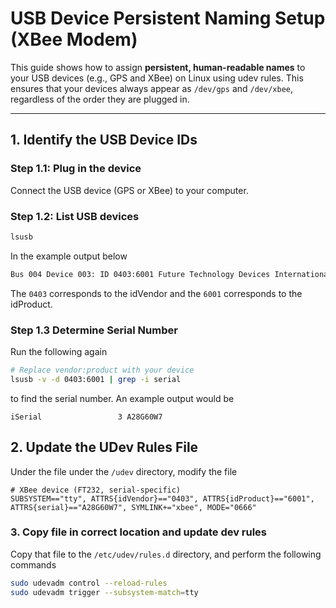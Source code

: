 # USB Device Persistent Naming Setup (XBee Modem)

This guide shows how to assign **persistent, human-readable names** to your USB devices (e.g., GPS and XBee) on Linux using udev rules. This ensures that your devices always appear as `/dev/gps` and `/dev/xbee`, regardless of the order they are plugged in.

---

## 1. Identify the USB Device IDs

### Step 1.1: Plug in the device
Connect the USB device (GPS or XBee) to your computer.

### Step 1.2: List USB devices
```bash
lsusb
```
In the example output below
```bash
Bus 004 Device 003: ID 0403:6001 Future Technology Devices International, Ltd FT232 Serial (UART) IC
```
The `0403` corresponds to the idVendor and the `6001` corresponds to the idProduct.

### Step 1.3 Determine Serial Number
Run the following again
```bash
# Replace vendor:product with your device
lsusb -v -d 0403:6001 | grep -i serial
```
to find the serial number. An example output would be
```
iSerial                 3 A28G60W7
```
## 2. Update the UDev Rules File
Under the file under the `/udev` directory, modify the file
```
# XBee device (FT232, serial-specific)
SUBSYSTEM=="tty", ATTRS{idVendor}=="0403", ATTRS{idProduct}=="6001", ATTRS{serial}=="A28G60W7", SYMLINK+="xbee", MODE="0666"

```

### 3. Copy file in correct location and update dev rules
Copy that file to the `/etc/udev/rules.d` directory, and perform the following commands
```bash
sudo udevadm control --reload-rules
sudo udevadm trigger --subsystem-match=tty
```
